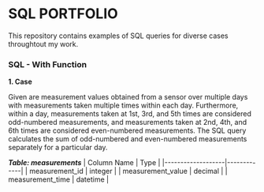# SQL PORTFOLIO  


This repository contains examples of SQL queries for diverse cases throughtout my work. 


### SQL - With Function

**1. Case**     

Given are measurement values obtained from a sensor over multiple days with measurements taken multiple times within each day. Furthermore, within a day, measurements taken at 1st, 3rd, and 5th times are considered odd-numbered measurements, and measurements taken at 2nd, 4th, and 6th times are considered even-numbered measurements.
The SQL query calculates the sum of odd-numbered and even-numbered measurements separately for a particular day. 

***Table: measurements***
| Column Name       |  Type       |
|-------------------|-------------|
| measurement_id    |  integer    |
| measurement_value	|  decimal    |
| measurement_time	|  datetime   |
